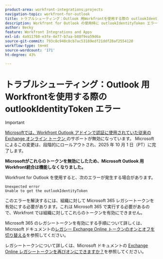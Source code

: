 ```yaml
---
product-area: workfront-integrations;projects
navigation-topic: workfront-for-outlook
title: トラブルシューティング：Outlook 用Workfrontを使用する際の outlookIdentityToken エラー
description: Workfront for Outlook の使用時に outlookIdentityToken エラーが発生した場合は、Microsoft 365 の従来のトークンを有効にする必要があります。
author: Becky
feature: Workfront Integrations and Apps
exl-id: 4a911760-e3fe-4e77-b7aa-b08f9ea59d6a
source-git-commit: 793c8c940c8cb7ac53169edf21ddf28af2554120
workflow-type: tm+mt
source-wordcount: '171'
ht-degree: 43%

---
```


# トラブルシューティング：Outlook 用Workfrontを使用する際の outlookIdentityToken エラー

>[!IMPORTANT]
>
>[Microsoftでは、Workfront Outlook アドインで認証に使用されていた従来の Exchange オンライン トークン ](https://learn.microsoft.com/en-us/office/dev/add-ins/outlook/faq-nested-app-auth-outlook-legacy-tokens) のサポートが無効になっています。 Microsoftによるこの変更は、段階的にロールアウトされ、2025 年 10 月 1 日（PT）に完了します。
>
>**Microsoftがこれらのトークンを無効にしたため、Microsoft Outlook 用Workfront統合は機能しなくなりました。**

Workfront for Outlook を使用すると、次のエラーが発生する場合があります。

```
Unexpected error
Unable to get the outlookIdentityToken
```

このエラーを解決するには、組織に対して Microsoft 365 レガシートークンを有効にする必要があります。これは Microsoft 365 で実行する必要があるので、Workfront では組織に対してこれらのトークンを有効にできません。

Microsoft 365 のレガシートークンを有効にする手順について詳しくは、Microsoft ドキュメントの[レガシー Exchange Online トークンのオンとオフを切り替える](https://learn.microsoft.com/ja-jp/office/dev/add-ins/outlook/turn-exchange-tokens-on-off)を参照してください。

レガシートークンについて詳しくは、Microsoft ドキュメントの [Exchange Online レガシートークンを再びオンにできますか？](https://learn.microsoft.com/ja-jp/office/dev/add-ins/outlook/faq-nested-app-auth-outlook-legacy-tokens#can-i-turn-exchange-online-legacy-tokens-back-on)を参照してください。
